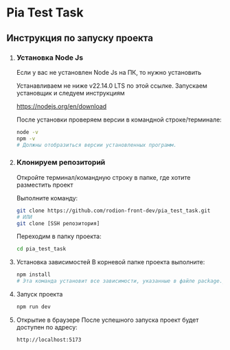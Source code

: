 # Pia Test Task

## Инструкция по запуску проекта

1. ### Установка Node Js

   Если у вас не установлен Node Js на ПК, то нужно установить

   Устанавливаем не ниже v22.14.0 LTS по этой ссылке.
   Запускаем установщик и следуем инструкциям

   https://nodejs.org/en/download

   После установки проверяем версии в командной строке/терминале:

   ```bash
   node -v
   npm -v
   # Должны отобразиться версии установленных программ.
   ```

2. ### Клонируем репозиторий

   Откройте терминал/командную строку в папке, где хотите разместить проект

   Выполните команду:

   ```bash
   git clone https://github.com/rodion-front-dev/pia_test_task.git
   # ИЛИ
   git clone [SSH репозитория]
   ```

   Переходим в папку проекта:

   ```bash
   cd pia_test_task
   ```

3. Установка зависимостей
   В корневой папке проекта выполните:

   ```bash
   npm install
   # Эта команда установит все зависимости, указанные в файле package.json.
   ```

4. Запуск проекта

   ```bash
   npm run dev
   ```

5. Открытие в браузере
   После успешного запуска проект будет доступен по адресу:

   ```bash
   http://localhost:5173
   ```
